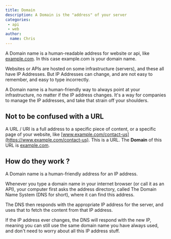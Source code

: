 ```yaml
---
title: Domain
description: A Domain is the "address" of your server
categories:
 - api
 - web
author:
  name: Chris
---
```


A Domain name is a human-readable address for website or api, like [example.com](https://example.com).
In this case example.com is your domain name.

Websites or APIs are hosted on some infrastructure (servers),
and these all have IP Addresses. 
But IP Addresses can change, and are not easy to remember, and easy to type incorrectly.  

A Domain name is a human-friendly way to always point at your infrastructure,
no matter if the IP address changes. It's a way for companies to manage the IP addresses,
and take that strain off your shoulders. 

## Not to be confused with a URL

A URL / URI is a full address to a specific piece of content, or a specific page of your website,
like [www.example.com/contact-us](https://www.example.com/contact-us). This is a URL. The **Domain** of this URL is <u>example.com</u>.

## How do they work ?

A Domain name is a human-friendly address for an IP address. 

Whenever you type a domain name in your internet browser (or call it as an API), 
your computer first asks the address directory, called The Domain Name System (DNS for short),
where it can find this address. 

The DNS then responds with the appropriate IP address for the server,
and uses that to fetch the content from that IP address. 

If the IP address ever changes, the DNS will respond with the new IP,
meaning you can still use the same domain name you have always used,
and don't need to worry about all this IP address stuff. 
